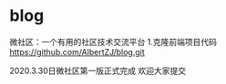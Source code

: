 # blog
微社区：一个有用的社区技术交流平台
1.克隆前端项目代码
https://github.com/AlbertZJ/blog.git

2020.3.30日微社区第一版正式完成
欢迎大家提交
